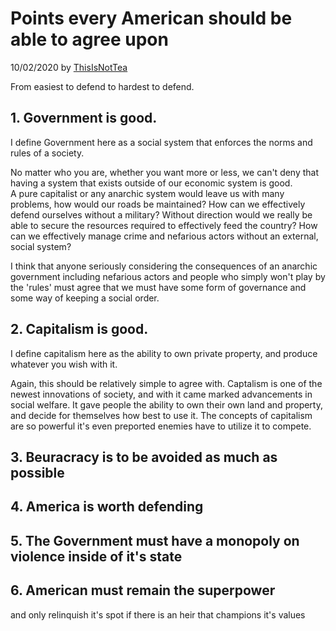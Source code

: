 Points every American should be able to agree upon
===================================================
10/02/2020 by [ThisIsNotTea](https://twitter.com/ThisIsNotTea) 


From easiest to defend to hardest to defend.
## 1. Government is good.

I define Government here as a social system that enforces the norms and rules of a society.

No matter who you are, whether you want more or less, we can't deny that having a system that exists outside of our economic system is good.  
A pure capitalist or any anarchic system would leave us with many problems, how would our roads be maintained? How can we effectively defend ourselves without a military?
Without direction would we really be able to secure the resources required to effectively feed the country?
How can we effectively manage crime and nefarious actors without an external, social system?

I think that anyone seriously considering the consequences of an anarchic government including nefarious actors and people who simply won't play by the 'rules' must agree that
we must have some form of governance and some way of keeping a social order.

## 2. Capitalism is good.

I define capitalism here as the ability to own private property, and produce whatever you wish with it.

Again, this should be relatively simple to agree with.  Captalism is one of the newest innovations of society, and with it came marked advancements in social welfare. 
It gave people the ability to own their own land and property, and decide for themselves how best to use it.  The concepts of capitalism are so powerful it's even preported enemies
have to utilize it to compete. 

## 3. Beuracracy is to be avoided as much as possible

## 4. America is worth defending

## 5. The Government must have a monopoly on violence inside of it's state

## 6. American must remain the superpower
and only relinquish it's spot if there is an heir that champions it's values


